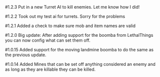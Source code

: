 #1.2.3 Put in a new Turret AI to kill enemies. Let me know how I did!

#1.2.2 Took out my test ai for turrets. Sorry for the problems

#1.2.1 Added a check to make sure mob and item names are valid

#1.2.0 Big update: After adding support for the boomba from LethalThings you can now config what can set them off.

#1.0.15 Added support for the moving landmine boomba to do the same as the previous update.

#1.0.14 Added Mines that can be set off anything considered an enemy and as long as they are killable they can be killed.